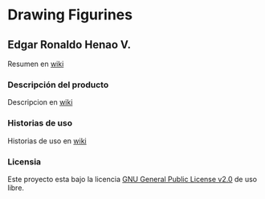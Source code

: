 # Drawing Figurines

## Edgar Ronaldo Henao V.

Resumen en [wiki](https://github.com/ronis97/ProyectoARSW/wiki)

### Descripción del producto

Descripcion en [wiki](https://github.com/ronis97/ProyectoARSW/wiki)

### Historias de uso

Historias de uso en [wiki](https://github.com/ronis97/ProyectoARSW/wiki)

### Licensia

Este proyecto esta bajo la licencia [GNU General Public License v2.0]() de uso libre. 


